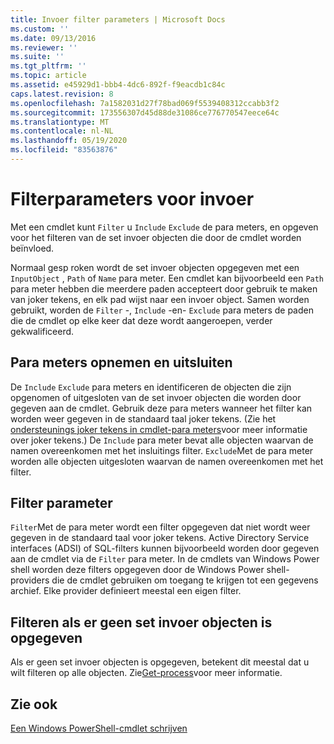 ```yaml
---
title: Invoer filter parameters | Microsoft Docs
ms.custom: ''
ms.date: 09/13/2016
ms.reviewer: ''
ms.suite: ''
ms.tgt_pltfrm: ''
ms.topic: article
ms.assetid: e45929d1-bbb4-4dc6-892f-f9eacdb1c84c
caps.latest.revision: 8
ms.openlocfilehash: 7a1582031d27f78bad069f5539408312ccabb3f2
ms.sourcegitcommit: 173556307d45d88de31086ce776770547eece64c
ms.translationtype: MT
ms.contentlocale: nl-NL
ms.lasthandoff: 05/19/2020
ms.locfileid: "83563876"
---
```

# <a name="input-filter-parameters"></a>Filterparameters voor invoer

Met een cmdlet kunt `Filter` u `Include` `Exclude` de para meters, en opgeven voor het filteren van de set invoer objecten die door de cmdlet worden beïnvloed.

Normaal gesp roken wordt de set invoer objecten opgegeven met een `InputObject` , `Path` of `Name` para meter. Een cmdlet kan bijvoorbeeld een `Path` para meter hebben die meerdere paden accepteert door gebruik te maken van joker tekens, en elk pad wijst naar een invoer object. Samen worden gebruikt, worden de `Filter` -, `Include` -en- `Exclude` para meters de paden die de cmdlet op elke keer dat deze wordt aangeroepen, verder gekwalificeerd.

## <a name="include-and-exclude-parameters"></a>Para meters opnemen en uitsluiten

De `Include` `Exclude` para meters en identificeren de objecten die zijn opgenomen of uitgesloten van de set invoer objecten die worden door gegeven aan de cmdlet. Gebruik deze para meters wanneer het filter kan worden weer gegeven in de standaard taal joker tekens. (Zie het [ondersteunings joker tekens in cmdlet-para meters](./supporting-wildcard-characters-in-cmdlet-parameters.md)voor meer informatie over joker tekens.) De `Include` para meter bevat alle objecten waarvan de namen overeenkomen met het insluitings filter. `Exclude`Met de para meter worden alle objecten uitgesloten waarvan de namen overeenkomen met het filter.

## <a name="filter-parameter"></a>Filter parameter

`Filter`Met de para meter wordt een filter opgegeven dat niet wordt weer gegeven in de standaard taal voor joker tekens. Active Directory Service interfaces (ADSI) of SQL-filters kunnen bijvoorbeeld worden door gegeven aan de cmdlet via de `Filter` para meter. In de cmdlets van Windows Power shell worden deze filters opgegeven door de Windows Power shell-providers die de cmdlet gebruiken om toegang te krijgen tot een gegevens archief. Elke provider definieert meestal een eigen filter.

## <a name="filtering-if-no-set-of-input-objects-is-specified"></a>Filteren als er geen set invoer objecten is opgegeven

Als er geen set invoer objecten is opgegeven, betekent dit meestal dat u wilt filteren op alle objecten. Zie[Get-process](/powershell/module/Microsoft.PowerShell.Management/Get-Process)voor meer informatie.

## <a name="see-also"></a>Zie ook

[Een Windows PowerShell-cmdlet schrijven](./writing-a-windows-powershell-cmdlet.md)

